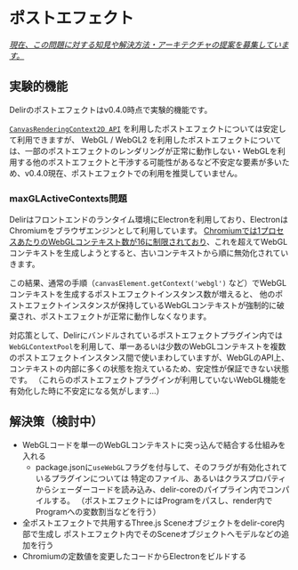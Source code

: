 # ポストエフェクト

[*現在、この問題に対する知見や解決方法・アーキテクチャの提案を募集しています。*](https://github.com/Ragg-/Delir/issues/125)

## 実験的機能
Delirのポストエフェクトはv0.4.0時点で実験的機能です。

[`CanvasRenderingContext2D API`](https://developer.mozilla.org/ja/docs/Web/API/CanvasRenderingContext2D) を利用したポストエフェクトについては安定して利用できますが、
WebGL / WebGL2 を利用したポストエフェクトについては、一部のポストエフェクトのレンダリングが正常に動作しない・WebGLを利用する他のポストエフェクトと干渉する可能性があるなど不安定な要素が多いため、v0.4.0現在、ポストエフェクトでの利用を推奨していません。

### maxGLActiveContexts問題
Delirはフロントエンドのランタイム環境にElectronを利用しており、ElectronはChromiumをブラウザエンジンとして利用しています。
[Chromiumでは1プロセスあたりのWebGLコンテキスト数が16に制限されており](https://src.chromium.org/viewvc/blink/trunk/Source/core/html/canvas/WebGLRenderingContext.cpp?revision=149135&pathrev=149135#l87)、これを超えてWebGLコンテキストを生成しようとすると、古いコンテキストから順に無効化されていきます。

この結果、通常の手順（`canvasElement.getContext('webgl')` など）でWebGLコンテキストを生成するポストエフェクトインスタンス数が増えると、
他のポストエフェクトインスタンスが保持しているWebGLコンテキストが強制的に破棄され、ポストエフェクトが正常に動作しなくなります。

対応策として、Delirにバンドルされているポストエフェクトプラグイン内では`WebGLContextPool`を利用して、単一あるいは少数のWebGLコンテキストを複数のポストエフェクトインスタンス間で使いまわしていますが、WebGLのAPI上、コンテキストの内部に多くの状態を抱えているため、安定性が保証できない状態です。
（これらのポストエフェクトプラグインが利用していないWebGL機能を有効化した時に不安定になる気がします…）

## 解決策（検討中）
- WebGLコードを単一のWebGLコンテキストに突っ込んで結合する仕組みを入れる
  - package.jsonに`useWebGL`フラグを付与して、そのフラグが有効化されているプラグインについては
    特定のファイル、あるいはクラスプロパティからシェーダーコードを読み込み、delir-coreのパイプライン内でコンパイルする。
    （ポストエフェクトにはProgramをパスし、render内でProgramへの変数割当などを行う）
- 全ポストエフェクトで共用するThree.js Sceneオブジェクトをdelir-core内部で生成し
  ポストエフェクト内でそのSceneオブジェクトへモデルなどの追加を行う
- Chromiumの定数値を変更したコードからElectronをビルドする
